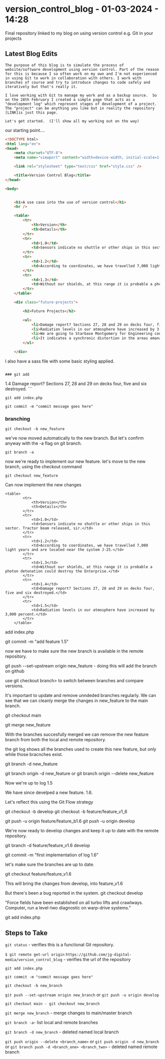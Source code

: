 # version_control_blog - 01-03-2024 - 14:28
Final repository linked to my blog on using version control e.g. Git in your projects


## Latest Blog Edits

```
The purpose of this blog is to simulate the process of website/software development using version control. Part of the reason for this is because I so often work on my own and I'm not experienced in using Git to work in collaboration with others. I work with branches of course and try to introduce changes to code safely and iteratively but that's really it.  

I love working with Git to manage my work and as a backup source.  So on the 28th February I created a simple page that acts as a "development log" which represent stages of development of a project.  The "project" can be anything you like but in reality the repository  [LINK]is just this page.

Let's get started.  (I'll show all my working out on the way)
```

our starting point....



```html
<!DOCTYPE html>
<html lang="en">
<head>
    <meta charset="UTF-8">
    <meta name="viewport" content="width=device-width, initial-scale=1.0">

    <link rel="stylesheet" type="text/css" href="style.css" />

    <title>Version Control Blog</title>
</head>

<body>
    

    <h1>A use case into the use of version control</h1>
    <hr />

    <table>
        <tr>
            <th>Version</th>
            <th>Details</th> 
        </tr>
        <tr>
            <td>1.0</td>
            <td>Sensors indicate no shuttle or other ships in this sector. Tractor beam released, sir.</td> 
        </tr>
        <tr>
            <td>1.2</td>
            <td>According to coordinates, we have travelled 7,000 light years and are located near the system J-25.</td>
        </tr>
        <tr>
            <td>1.3</td>
            <td>Without our shields, at this range it is probable a photon detonation could destroy the Enterprise.</td>
        </tr>
    </table>

    <div class="future-projects">

        <h2>Future Projects</h2>

        <ul>
            <li>Damage report? Sections 27, 28 and 29 on decks four, five and six destroyed.</li>
            <li>Radiation levels in our atmosphere have increased by 3,000 percent. </li>
            <li>We are going to Starbase Montgomery for Engineering consultations prompted by minor read-out anomalies.</li>
            <li>It indicates a synchronic distortion in the areas emanating triolic waves.</li>
        </ul>

    </div>

```
I also have a sass file with some basic styling applied. 
```

### git add 

```

<tr>
    <td>1.4</td>
    <td>Damage report? Sections 27, 28 and 29 on decks four, five and six destroyed.</tr>
</tr>
```

```git add index.php```

```git commit -m "commit message goes here"```

### branching

```git checkout -b new_feature```

we've now moved automatically to the new branch. But let's confirm anyway with the -a flag on git branch.

```git branch -a```

now we're ready to implement our new feature. let's move to the new branch, using the checkout command

```git checkout new_feature```

Can now implement the new changes 

```
<table>
        <tr>
            <th>Version</th>
            <th>Details</th> 
        </tr>
        <tr>
            <td>1.0</td>
            <td>Sensors indicate no shuttle or other ships in this sector. Tractor beam released, sir.</td> 
        </tr>
        <tr>
            <td>1.2</td>
            <td>According to coordinates, we have travelled 7,000 light years and are located near the system J-25.</td>
        </tr>
        <tr>
            <td>1.3</td>
            <td>Without our shields, at this range it is probable a photon detonation could destroy the Enterprise.</td>
        </tr>
        <tr>
            <td>1.4</td>
            <td>Damage report? Sections 27, 28 and 29 on decks four, five and six destroyed.</td>
        </tr>
        <tr>
            <td>1.5</td>
            <td>Radiation levels in our atmosphere have increased by 3,000 percent.</td>
        </tr>
    </table>
```

add index.php

git commit -m "add feature 1.5"

now we have to make sure the new branch is available in the remote repository. 

git push --set-upstream origin new_feature  - doing this will add the branch on github

use git checkout branch> to switch between branches and compare versions. 

It's important to update and remove unndeded branches regularly.  We can see that we can cleanly merge the changes in new_feature to the main branch.

git checkout main

git merge new_feature

With the branches succesfully merged we can remove the new feature branch from both the local and remote repository.


the git log shows all the branches used to create this new feature, but only while those bracnches exist.



git branch -d new_feature


git branch origin -d new_feature or git branch origin --delete new_feature

Now we're up to log 1.5

We have since develped a new feature.  1.6.

Let's reflect this using the Git Flow strategy

git checkout -b develop
git checkout -b feature/feature_v1_6

git push -u origin feature/feature_b1.6
git push -u origin develop

We're now ready to develop changes and keep it up to date with the remote repository.

git branch -d feature/feature_v1.6 develop

git commit -m "first implementation of log 1.6"

let's make sure the branches are up to date.

git checkout feature/feature_v1.6

This will bring the changes from develop, into feature_v1.6

But there's been a bug reported in the system.
git checkout develop

"Force fields have been established on all turbo lifts and crawlways. Computer, run a level-two diagnostic on warp-drive systems."

git add index.php


## Steps to Take

`git status` - verifies this is a functional Git repository.

`$ git remote get-url origin`
`https://github.com/jg-digital-media/version_control_blog` - verifies the url of the repository


```git add index.php```

```git commit -m "commit message goes here"```

```git checkout -b new_branch```

```git push --set-upstream origin new_branch``` or ```git push -u origin develop```

```git checkout main - git checkout new_branch```

```git merge new_branch``` - merge changes to main/master branch

```git branch -a```- list local and remote branches

```git branch -d new_branch``` - deleted named local branch

```git push origin --delete <branch_name>``` or ```git push origin -d new_branch``` or ```git branch push -d <branch_one> <branch_two>``` - deleted named remote branch

``````